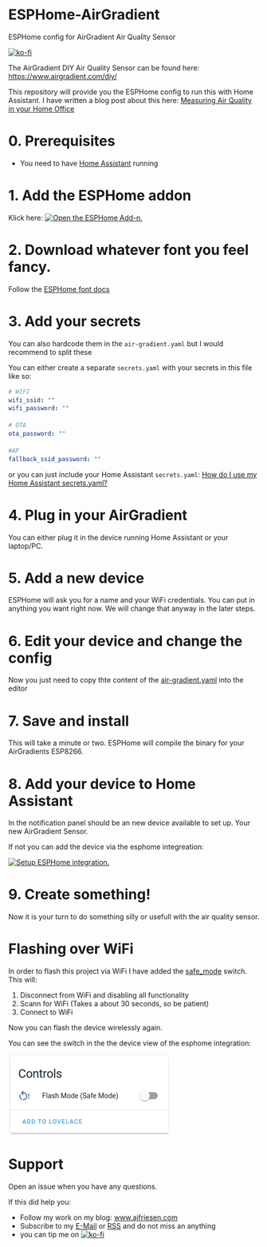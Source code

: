 # ESPHome-AirGradient

ESPHome config for AirGradient Air Quality Sensor

[![ko-fi](https://ko-fi.com/img/githubbutton_sm.svg)](https://ko-fi.com/ajfriesen)


The AirGradient DIY Air Quality Sensor can be found here: https://www.airgradient.com/diy/

This repository will provide you the ESPHome config to run this with Home Assistant.
I have written a blog post about this here: [Measuring Air Quality in your Home Office](https://www.ajfriesen.com/measuring-air-quality-in-your-home-office/)

# 0. Prerequisites

- You need to have [Home Assistant](https://www.home-assistant.io/installation/) running

# 1. Add the ESPHome addon

Klick here: [![Open the ESPHome Add-n.](https://my.home-assistant.io/badges/supervisor_addon.svg)](https://my.home-assistant.io/redirect/supervisor_addon/?addon=a0d7b954_esphome)

# 2. Download whatever font you feel fancy.

Follow the [ESPHome font docs](https://esphome.io/components/display/index.html#drawing-static-text)

# 3. Add your secrets

You can also hardcode them in the `air-gradient.yaml` but I would recommend to split these

You can either create a separate `secrets.yaml` with your secrets in this file like so:

```YAML
# WIFI
wifi_ssid: ""
wifi_password: ""

# OTA
ota_password: ""

#AP
fallback_ssid_password: ""
```

or you can just include your Home Assistant `secrets.yaml`:
[How do I use my Home Assistant secrets.yaml?](https://esphome.io/guides/faq.html?highlight=secret#how-do-i-use-my-home-assistant-secrets-yaml)

# 4. Plug in your AirGradient

You can either plug it in the device running Home Assistant or your laptop/PC.

# 5. Add a new device

ESPHome will ask you for a name and your WiFi credentials.
You can put in anything you want right now.
We will change that anyway in the later steps.

# 6. Edit your device and change the config

Now you just need to copy thte content of the [air-gradient.yaml](air-gradient.yaml) into the editor

# 7. Save and install

This will take a minute or two. ESPHome will compile the binary for your AirGradients ESP8266.

# 8. Add your device to Home Assistant

In the notification panel should be an new device available to set up.
Your new AirGradient Sensor.

If not you can add the device via the esphome integreation:

[![Setup ESPHome integration.](https://my.home-assistant.io/badges/config_flow_start.svg)](https://my.home-assistant.io/redirect/config_flow_start/?domain=esphome)

# 9. Create something!

Now it is your turn to do something silly or usefull with the air quality sensor.

# Flashing over WiFi

In order to flash this project via WiFi I have added the [safe_mode](https://esphome.io/components/switch/safe_mode.html) switch.
This will:
1. Disconnect from WiFi and disabling all functionality
2. Scann for WiFi (Takes a about 30 seconds, so be patient)
3. Connect to WiFi

Now you can flash the device wirelessly again.

You can see the switch in the the device view of the esphome integration:

![ESPHome safe_mode](images/esphome_safe_mode.png)
# Support

Open an issue when you have any questions.

If this did help you:

- Follow my work on my blog: www.ajfriesen.com
- Subscribe to my [E-Mail](https://www.ajfriesen.com/#/portal) or [RSS](https://ajfriesen.com/rss) and do not miss an anything
- you can tip me on [![ko-fi](https://ko-fi.com/img/githubbutton_sm.svg)](https://ko-fi.com/ajfriesen) 
